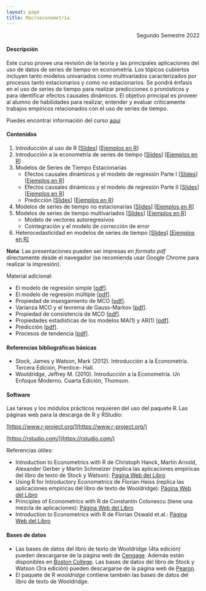 ```yaml
---
layout: page
title: Macroeconometría
---
```


<div style="text-align: right"> Segundo Semestre 2022 </div>

#### Descripción

Este curso provee una revisión de la teoría y las principales aplicaciones del uso de datos de series de tiempo en econometría. Los tópicos cubiertos incluyen tanto modelos univariados como multivariados caracterizados por procesos tanto estacionarios y como no estacionarios. Se pondrá énfasis en el uso de series de tiempo para realizar predicciones o pronósticos y para identificar efectos causales dinámicos. El objetivo principal es proveer al alumno de habilidades para realizar, entender y evaluar críticamente trabajos empíricos relacionados con el uso de series de tiempo.

Puedes encontrar información del curso [aquí](/macroeconometria/0_Temas_Administrativos/)

#### Contenidos

1. Introducción al uso de R [[Slides](/macroeconometria/1_Introduccion_a_R/)] [[Ejemplos en R](https://www.dropbox.com/s/fo3zd70kii0z5v4/1_introduccion_a_R.zip?dl=1)]
2. Introducción a la econometría de series de tiempo [[Slides](/macroeconometria/2_Introduccion_Series_de_Tiempo/)] [[Ejemplos en R](https://www.dropbox.com/s/uuc4ee6606mkbup/2_Introduccion_Series_de_Tiempo.zip?dl=1)]
3. Modelos de Series de Tiempo Estacionarias
    - Efectos causales dinámicos y el modelo de regresión Parte I [[Slides](/macroeconometria/3_Series_de_Tiempo_Estacionarias_ECD1/)] [[Ejemplos en R](https://www.dropbox.com/s/6nbefyxj89zugzm/3_Series_de_Tiempo_Estacionarias_ECD_P1.R?dl=1)]
    - Efectos causales dinámicos y el modelo de regresión Parte II [[Slides](/macroeconometria/4_Series_de_Tiempo_Estacionarias_ECD2/)] [[Ejemplos en R](https://www.dropbox.com/s/nq9swk8xbrrndem/4_Series_de_Tiempo_Estacionarias_ECD_P2.zip?dl=1)] 
    - Predicción [[Slides](/macroeconometria/5_Series_de_Tiempo_Estacionarias_Prediccion/)] [[Ejemplos en R](https://www.dropbox.com/s/0qinzjr9x8tsv38/5_Series_de_Tiempo_Estacionarias_Prediccion.zip?dl=1)]
4. Modelos de series de tiempo no estacionarias [[Slides](/macroeconometria/6_Series_de_Tiempo_No_Estacionarias/)] [[Ejemplos en R](https://www.dropbox.com/s/lr9rlnc4e1d3mhz/6_Series_de_Tiempo_No_Estacionarias.zip?dl=1)]
5. Modelos de series de tiempo multivariados [[Slides](/macroeconometria/7_Series_de_Tiempo_Multivariadas/)] [[Ejemplos en R](https://www.dropbox.com/s/5fhy7hg3l93ff54/7_Series_de_Tiempo_Multivariadas.zip?dl=1)]
    - Modelo de vectores autoregresivos 
    - Cointegración y el modelo de corrección de error
6. Heterocedasticidad en modelos de series de tiempo [[Slides](/macroeconometria/8_Heterocedasticidad_en_Modelos_de_Series_de_Tiempo/)] [[Ejemplos en R]](https://www.dropbox.com/s/vzhdggbtlx3ebof/8_Heterocedasticidad_en_Modelos_de_Series_de_Tiempo.zip?dl=1)

**Nota**: Las presentaciones pueden ser impresas en *formato pdf* directamente desde el navegador (se recomienda usar Google Chrome para realizar la impresión).

Material adicional:

- El modelo de regresión simple [[pdf](https://www.dropbox.com/s/jecl5xqp8qnporh/regresion_simple.pdf?raw=1)].
- El modelo de regresión múltiple [[pdf](https://www.dropbox.com/s/nngy0ixusrumsft/regresion_multiple.pdf?raw=1)].
- Propiedad de insesgamiento de MCO [[pdf](https://www.dropbox.com/s/y8ghl1o4zi105d5/insesgamiento.pdf?raw=1)].
- Varianza MCO y el teorema de Gauss-Markov [[pdf](https://www.dropbox.com/s/itnw7dikr6y1q90/teorema_gauss_markov.pdf?raw=1)].
- Propiedad de consistencia de MCO [[pdf](https://www.dropbox.com/s/f9xsm8rqteemi9n/consistencia.pdf?raw=1)].
- Propiedades estadísticas de los modelos MA(1) y AR(1) [[pdf](https://www.dropbox.com/s/8mbpt8kfnm3ui0o/procesos_MA1_AR1.pdf?raw=1)].
- Predicción [[pdf](https://www.dropbox.com/s/8cfgyrn6tdg1s26/prediccion.pdf?raw=1)].
- Procesos de tendencia [[pdf](https://www.dropbox.com/s/votzrnzbscxkjw6/procesos_tendencia.pdf?raw=1)].

#### Referencias bibliográficas básicas

- Stock, James y Watson, Mark (2012). Introducción a la Econometría. Tercera Edición, Prentice- Hall.
- Wooldridge, Jeffrey M. (2010). Introducción a la Econometría. Un Enfoque Moderno. Cuarta Edición, Thomson.

#### Software

Las tareas y los módulos prácticos requieren del uso del paquete R. Las páginas web para la descarga de R y RStudio:

[https://www.r-project.org/](https://www.r-project.org/)

[https://rstudio.com/](https://rstudio.com/)

Referencias útiles:

- Introduction to Econometrics with R de Christoph Hanck, Martin Arnold, Alexander Gerber y Martin Schmelzer (replica las aplicaciones empíricas del libro de texto de Stock y Watson): [Página Web del Libro](https://www.econometrics-with-r.org/)
- Using R for Introductory Econometrics de Florian Heiss (replica las aplicaciones empíricas del libro de texto de Wooldridge): [Página Web del Libro](http://www.urfie.net/)    
- Principles of Econometrics with R de Constantin Colonescu (tiene una mezcla de aplicaciones): [Página Web del Libro](https://bookdown.org/ccolonescu/RPoE4/) 
- Introduction to Econometrics with R de Florian Oswald et.al.: [Página Web del Libro](https://scpoecon.github.io/ScPoEconometrics/)

#### Bases de datos

- Las bases de datos del libro de texto de Wooldridge (4ta edición) pueden descargarse de la página web de [Cengage](http://www.cengage.com/cgi-wadsworth/course_products_wp.pl?fid=M20b&flag=student&product_isbn_issn=9780324581621&disciplinenumber=413). Además están disponibles en [Boston College](http://fmwww.bc.edu/gstat/examples/wooldridge/wooldridge.html).
Las bases de datos del libro de Stock y Watson (3ra edición) pueden descargarse de la página web de [Pearon](https://wps.pearsoned.com/aw_stock_ie_3/178/45691/11696965.cw/index.html).
- El paquete de R *wooldridge* contiene también las bases de datos del libro de texto de Wooldridge. 